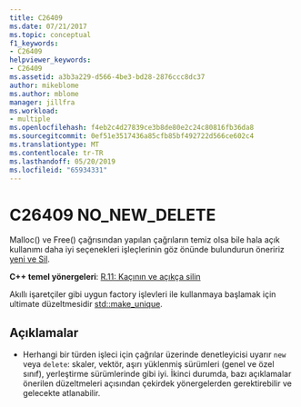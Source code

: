 ```yaml
---
title: C26409
ms.date: 07/21/2017
ms.topic: conceptual
f1_keywords:
- C26409
helpviewer_keywords:
- C26409
ms.assetid: a3b3a229-d566-4be3-bd28-2876ccc8dc37
author: mikeblome
ms.author: mblome
manager: jillfra
ms.workload:
- multiple
ms.openlocfilehash: f4eb2c4d27839ce3b8de80e2c24c80816fb36da8
ms.sourcegitcommit: 0ef51e3517436a85cfb85bf492722d566ce602c4
ms.translationtype: MT
ms.contentlocale: tr-TR
ms.lasthandoff: 05/20/2019
ms.locfileid: "65934331"
---
```

# <a name="c26409-nonewdelete"></a>C26409 NO_NEW_DELETE
Malloc() ve Free() çağrısından yapılan çağrıların temiz olsa bile hala açık kullanımı daha iyi seçenekleri işleçlerinin göz önünde bulundurun öneririz [yeni ve Sil](/cpp/cpp/new-and-delete-operators).

  **C++ temel yönergeleri**: [R.11: Kaçının ve açıkça silin](https://isocpp.github.io/CppCoreGuidelines/CppCoreGuidelines#r11-avoid-calling-new-and-delete-explicitly)

Akıllı işaretçiler gibi uygun factory işlevleri ile kullanmaya başlamak için ultimate düzeltmesidir [std::make_unique](/cpp/standard-library/memory-functions#make_unique).

## <a name="remarks"></a>Açıklamalar
- Herhangi bir türden işleci için çağrılar üzerinde denetleyicisi uyarır `new` veya `delete`: skaler, vektör, aşırı yüklenmiş sürümleri (genel ve özel sınıf), yerleştirme sürümlerinde gibi iyi. İkinci durumda, bazı açıklamalar önerilen düzeltmeleri açısından çekirdek yönergelerden gerektirebilir ve gelecekte atlanabilir.
